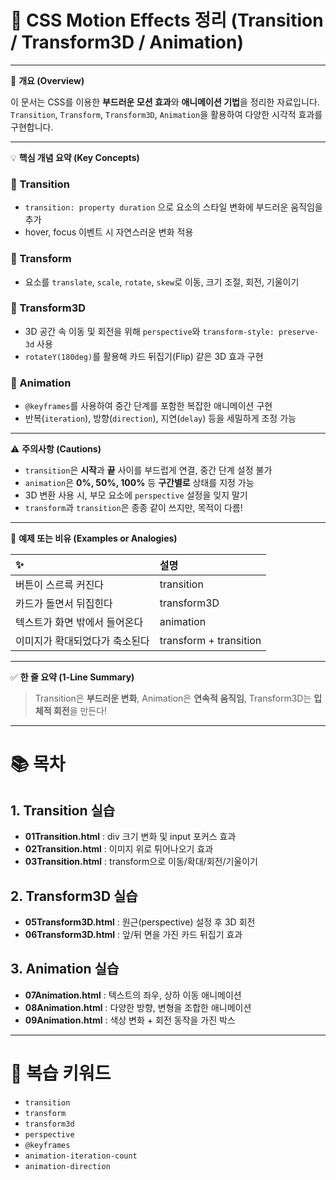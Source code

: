 # 📄 CSS Motion Effects 정리 (Transition / Transform3D / Animation)

---

📌 **개요 (Overview)**

이 문서는 CSS를 이용한 **부드러운 모션 효과**와 **애니메이션 기법**을 정리한 자료입니다.  
`Transition`, `Transform`, `Transform3D`, `Animation`을 활용하여 다양한 시각적 효과를 구현합니다.

---

💡 **핵심 개념 요약 (Key Concepts)**

### 📍 Transition
- `transition: property duration` 으로 요소의 스타일 변화에 부드러운 움직임을 추가
- hover, focus 이벤트 시 자연스러운 변화 적용

### 📍 Transform
- 요소를 `translate`, `scale`, `rotate`, `skew`로 이동, 크기 조절, 회전, 기울이기

### 📍 Transform3D
- 3D 공간 속 이동 및 회전을 위해 `perspective`와 `transform-style: preserve-3d` 사용
- `rotateY(180deg)`를 활용해 카드 뒤집기(Flip) 같은 3D 효과 구현

### 📍 Animation
- `@keyframes`를 사용하여 중간 단계를 포함한 복잡한 애니메이션 구현
- 반복(`iteration`), 방향(`direction`), 지연(`delay`) 등을 세밀하게 조정 가능

---

⚠ **주의사항 (Cautions)**

- `transition`은 **시작**과 **끝** 사이를 부드럽게 연결, 중간 단계 설정 불가
- `animation`은 **0%, 50%, 100%** 등 **구간별로** 상태를 지정 가능
- 3D 변환 사용 시, 부모 요소에 `perspective` 설정을 잊지 말기
- `transform`과 `transition`은 종종 같이 쓰지만, 목적이 다름!

---

🧪 **예제 또는 비유 (Examples or Analogies)**

| ✨ | 설명 |
|:---|:---|
| 버튼이 스르륵 커진다 | transition |
| 카드가 돌면서 뒤집힌다 | transform3D |
| 텍스트가 화면 밖에서 들어온다 | animation |
| 이미지가 확대되었다가 축소된다 | transform + transition |

---

✅ **한 줄 요약 (1-Line Summary)**

> Transition은 **부드러운 변화**, Animation은 **연속적 움직임**, Transform3D는 **입체적 회전**을 만든다!

---

# 📚 목차

## 1. Transition 실습
- **01Transition.html** : div 크기 변화 및 input 포커스 효과
- **02Transition.html** : 이미지 위로 튀어나오기 효과
- **03Transition.html** : transform으로 이동/확대/회전/기울이기

## 2. Transform3D 실습
- **05Transform3D.html** : 원근(perspective) 설정 후 3D 회전
- **06Transform3D.html** : 앞/뒤 면을 가진 카드 뒤집기 효과

## 3. Animation 실습
- **07Animation.html** : 텍스트의 좌우, 상하 이동 애니메이션
- **08Animation.html** : 다양한 방향, 변형을 조합한 애니메이션
- **09Animation.html** : 색상 변화 + 회전 동작을 가진 박스

---

# 🚀 복습 키워드

- `transition`
- `transform`
- `transform3d`
- `perspective`
- `@keyframes`
- `animation-iteration-count`
- `animation-direction`

